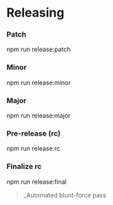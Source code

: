 # Releasing

### Patch
npm run release:patch

### Minor
npm run release:minor

### Major
npm run release:major

### Pre-release (rc)
npm run release:rc

### Finalize rc
npm run release:final

> _Automated blunt-force pass 
